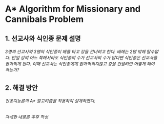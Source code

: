 # A* Algorithm for Missionary and Cannibals Problem

## 1. 선교사와 식인종 문제 설명
###### 3명의 선교사와 3명의 식인종이 배를 타고 강을 건너려고 한다. 배에는 2명 밖에 탈수없다. 만일 강의 어느 쪽에서라도 식인종의 수가 선교사의 수가 많다면 식인종은 선교사를 잡아먹게 된다. 이때 선교사는 식인종에게 잡아먹히지않고 강을 건널려먼 어떻게 해야 하는가?

## 2. 해결 방안
###### 인공지능론의 A* 알고리즘을 적용하여 설계하였다.
###### 자세한 내용은 추후 작성 
